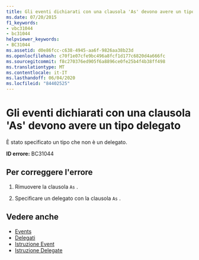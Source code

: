 ```yaml
---
title: Gli eventi dichiarati con una clausola 'As' devono avere un tipo delegato
ms.date: 07/20/2015
f1_keywords:
- vbc31044
- bc31044
helpviewer_keywords:
- BC31044
ms.assetid: d0e86fcc-c638-4945-aa6f-9826aa38b23d
ms.openlocfilehash: c70f1e07cfe9bc496a8fcf1d177c6820d4a666fc
ms.sourcegitcommit: f8c270376ed905f6a8896ce0fe25b4f4b38ff498
ms.translationtype: MT
ms.contentlocale: it-IT
ms.lasthandoff: 06/04/2020
ms.locfileid: "84402525"
---
```

# <a name="events-declared-with-an-as-clause-must-have-a-delegate-type"></a>Gli eventi dichiarati con una clausola 'As' devono avere un tipo delegato
È stato specificato un tipo che non è un delegato.  
  
 **ID errore:** BC31044  
  
## <a name="to-correct-this-error"></a>Per correggere l'errore  
  
1. Rimuovere la clausola `As` .  
  
2. Specificare un delegato con la clausola `As` .  
  
## <a name="see-also"></a>Vedere anche

- [Events](../programming-guide/language-features/events/index.md)
- [Delegati](../programming-guide/language-features/delegates/index.md)
- [Istruzione Event](../language-reference/statements/event-statement.md)
- [Istruzione Delegate](../language-reference/statements/delegate-statement.md)
